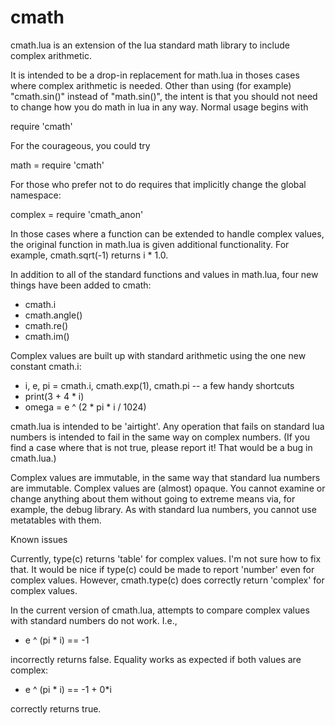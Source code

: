 # cmath
cmath.lua is an extension of the lua standard math library to include complex arithmetic.

It is intended to be a drop-in replacement for math.lua in thoses cases where complex arithmetic is needed.  Other than
using (for example) "cmath.sin()" instead of "math.sin()", the intent is that you should not need to change how you do
math in lua in any way.  Normal usage begins with

 require 'cmath'

For the courageous, you could try

 math = require 'cmath'
 
For those who prefer not to do requires that implicitly change the global namespace:

 complex = require 'cmath_anon'

In those cases where a function can be extended to handle
complex values, the original function in math.lua is given additional functionality.
For example, cmath.sqrt(-1) returns i * 1.0.

In addition to all of the standard functions and values in math.lua, four new things have been added to cmath:

 - cmath.i
 - cmath.angle()
 - cmath.re()
 - cmath.im()
 
Complex values are built up with standard arithmetic using the one new constant cmath.i:

 - i, e, pi = cmath.i, cmath.exp(1), cmath.pi    -- a few handy shortcuts
 - print(3 + 4 * i)
 - omega = e ^ (2 * pi * i / 1024)
 
cmath.lua is intended to be 'airtight'.  Any operation that fails on standard lua numbers is intended to fail in 
the same way on complex numbers.  (If you find a case where that is not true, please report it!  That would be a bug
in cmath.lua.)

Complex values are immutable, in the same way that standard lua numbers
are immutable.  Complex values are (almost) opaque.  You cannot examine or change anything about them without going
to extreme means via, for example, the debug library.  As with standard lua numbers, you cannot use metatables with them.


Known issues

Currently, type(c) returns 'table' for complex values.  I'm not sure how to fix that.  It would be nice if type(c) could
be made to report 'number' even for complex values.  However, cmath.type(c) does correctly
return 'complex' for complex values.

In the current version of cmath.lua, attempts to compare complex values with standard numbers do not work.
I.e., 

 - e ^ (pi * i) == -1

incorrectly returns false.  Equality works as expected
if both values are complex:

 - e ^ (pi * i) == -1 + 0*i
 
correctly returns true.

